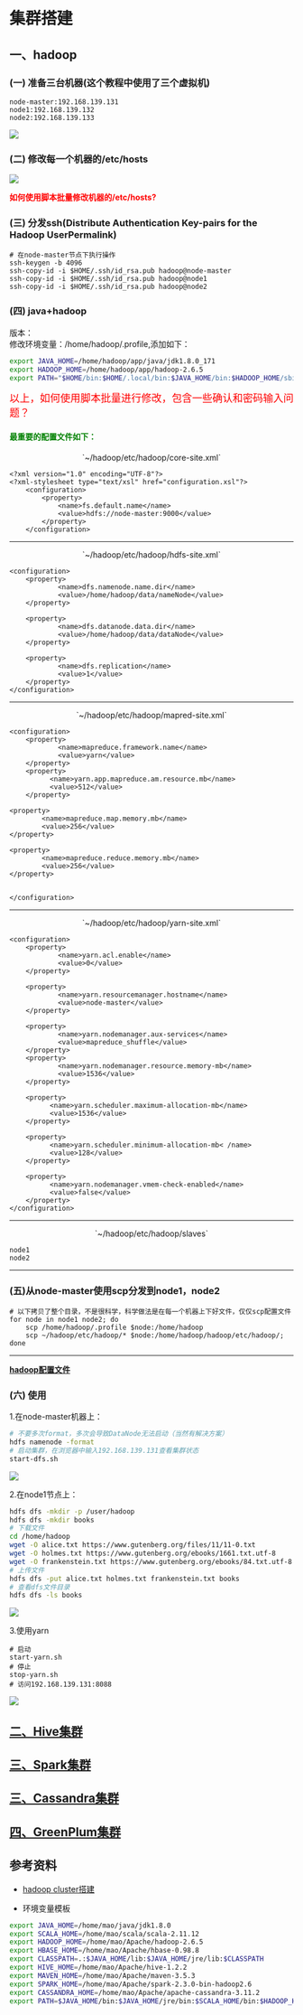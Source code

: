 # 集群搭建
## 一、hadoop
### (一) 准备三台机器(这个教程中使用了三个虚拟机)

```
node-master:192.168.139.131
node1:192.168.139.132
node2:192.168.139.133
```
![](pictures/机器.png)
### (二) 修改每一个机器的/etc/hosts
![](pictures/etc_hosts.png)

<font color="red">**如何使用脚本批量修改机器的/etc/hosts?**</font>

### (三) 分发ssh(Distribute Authentication Key-pairs for the Hadoop UserPermalink)

```
# 在node-master节点下执行操作
ssh-keygen -b 4096
ssh-copy-id -i $HOME/.ssh/id_rsa.pub hadoop@node-master
ssh-copy-id -i $HOME/.ssh/id_rsa.pub hadoop@node1
ssh-copy-id -i $HOME/.ssh/id_rsa.pub hadoop@node2
```
### (四) java+hadoop
版本：<br/>
修改环境变量：/home/hadoop/.profile,添加如下：

```sh
export JAVA_HOME=/home/hadoop/app/java/jdk1.8.0_171
export HADOOP_HOME=/home/hadoop/app/hadoop-2.6.5
export PATH="$HOME/bin:$HOME/.local/bin:$JAVA_HOME/bin:$HADOOP_HOME/sbin:$HADOOP_HOME/bin:$PATH"
```


<font color='red' size='4'>以上，如何使用脚本批量进行修改，包含一些确认和密码输入问题？</font></br>

#### <font color="green">**最重要的配置文件如下：**</font>
<p align="center">`~/hadoop/etc/hadoop/core-site.xml`</p>

```
<?xml version="1.0" encoding="UTF-8"?>
<?xml-stylesheet type="text/xsl" href="configuration.xsl"?>
    <configuration>
        <property>
            <name>fs.default.name</name>
            <value>hdfs://node-master:9000</value>
        </property>
    </configuration>
```

---
<p align="center">`~/hadoop/etc/hadoop/hdfs-site.xml`</p>

```
<configuration>
    <property>
            <name>dfs.namenode.name.dir</name>
            <value>/home/hadoop/data/nameNode</value>
    </property>

    <property>
            <name>dfs.datanode.data.dir</name>
            <value>/home/hadoop/data/dataNode</value>
    </property>

    <property>
            <name>dfs.replication</name>
            <value>1</value>
    </property>
</configuration>
```

---
<p align="center">`~/hadoop/etc/hadoop/mapred-site.xml`</p>

```
<configuration>
    <property>
            <name>mapreduce.framework.name</name>
            <value>yarn</value>
    </property>
    <property>
          <name>yarn.app.mapreduce.am.resource.mb</name>
          <value>512</value>
    </property>

<property>
        <name>mapreduce.map.memory.mb</name>
        <value>256</value>
</property>

<property>
        <name>mapreduce.reduce.memory.mb</name>
        <value>256</value>
</property>


</configuration>
```

---
<p align="center">`~/hadoop/etc/hadoop/yarn-site.xml`</p>

```
<configuration>
    <property>
            <name>yarn.acl.enable</name>
            <value>0</value>
    </property>

    <property>
            <name>yarn.resourcemanager.hostname</name>
            <value>node-master</value>
    </property>

    <property>
            <name>yarn.nodemanager.aux-services</name>
            <value>mapreduce_shuffle</value>
    </property>
    <property>
            <name>yarn.nodemanager.resource.memory-mb</name>
            <value>1536</value>
    </property>

    <property>
          <name>yarn.scheduler.maximum-allocation-mb</name>
          <value>1536</value>
    </property>

    <property>
          <name>yarn.scheduler.minimum-allocation-mb< /name>
          <value>128</value>
    </property>

    <property>
          <name>yarn.nodemanager.vmem-check-enabled</name>
          <value>false</value>
    </property>
</configuration>
```

---
<p align="center">`~/hadoop/etc/hadoop/slaves`</p>

```
node1
node2
```

---
### (五)从node-master使用scp分发到node1，node2
```
# 以下拷贝了整个目录，不是很科学，科学做法是在每一个机器上下好文件，仅仅scp配置文件
for node in node1 node2; do
    scp /home/hadoop/.profile $node:/home/hadoop
    scp ~/hadoop/etc/hadoop/* $node:/home/hadoop/hadoop/etc/hadoop/;
done
```

---
<a href="resource/hadoop">**hadoop配置文件**</a>

### (六) 使用
1.在node-master机器上：

```sh
# 不要多次format，多次会导致DataNode无法启动（当然有解决方案）
hdfs namenode -format
# 启动集群，在浏览器中输入192.168.139.131查看集群状态
start-dfs.sh
```
![](pictures/集群状态.png)

2.在node1节点上：

```sh
hdfs dfs -mkdir -p /user/hadoop
hdfs dfs -mkdir books
# 下载文件
cd /home/hadoop
wget -O alice.txt https://www.gutenberg.org/files/11/11-0.txt
wget -O holmes.txt https://www.gutenberg.org/ebooks/1661.txt.utf-8
wget -O frankenstein.txt https://www.gutenberg.org/ebooks/84.txt.utf-8
# 上传文件
hdfs dfs -put alice.txt holmes.txt frankenstein.txt books
# 查看dfs文件目录
hdfs dfs -ls books
```

![](pictures/hadoop文件目录.png)

3.使用yarn

```
# 启动
start-yarn.sh
# 停止
stop-yarn.sh
# 访问192.168.139.131:8088
```

![](pictures/启动yarn.png)

## <a href="Hive-HiveQL/Hive集群搭建.md">二、Hive集群</a>
## <a href="SparkSQL/Spark集群搭建.md">三、Spark集群</a>
## <a href="Cassandra-CQL/Cassandra-CQL集群搭建.md">三、Cassandra集群</a>
## <a href="GreenPlum-SQL/GreenPlum-SQL集群搭建.md">四、GreenPlum集群</a>

## 参考资料
- <a href="https://www.linode.com/docs/databases/hadoop/how-to-install-and-set-up-hadoop-cluster/">hadoop cluster搭建</a>

- 环境变量模板

```sh
export JAVA_HOME=/home/mao/java/jdk1.8.0
export SCALA_HOME=/home/mao/scala/scala-2.11.12
export HADOOP_HOME=/home/mao/Apache/hadoop-2.6.5
export HBASE_HOME=/home/mao/Apache/hbase-0.98.8
export CLASSPATH=.:$JAVA_HOME/lib:$JAVA_HOME/jre/lib:$CLASSPATH
export HIVE_HOME=/home/mao/Apache/hive-1.2.2
export MAVEN_HOME=/home/mao/Apache/maven-3.5.3
export SPARK_HOME=/home/mao/Apache/spark-2.3.0-bin-hadoop2.6
export CASSANDRA_HOME=/home/mao/Apache/apache-cassandra-3.11.2
export PATH=$JAVA_HOME/bin:$JAVA_HOME/jre/bin:$SCALA_HOME/bin:$HADOOP_HOME/sbin:$HADOOP_HOME/bin:$HBASE_HOME/bin:$HIVE_HOME/bin:$MAVEN_HOME/bin:$SPARK_HOME/bin:$CASSANDRA_HOME/bin:$PATH
```
